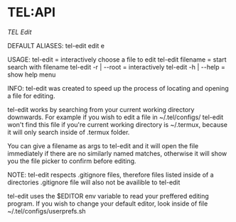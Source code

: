 # TEL:API

_TEL Edit_

DEFAULT ALIASES:
tel-edit
edit
e

USAGE:
tel-edit		= interactively choose a file to edit
tel-edit filename	= start search with filename
tel-edit -r | --root 	= interactively
tel-edit -h | --help 	= show help menu

INFO:
tel-edit was created to speed up the process of locating and opening a file for editing.

tel-edit works by searching from your current working directory downwards.
For example if you wish to edit a file in ~/.tel/configs/
tel-edit won't find this file if you're current working directory is ~/.termux, because it will only search inside of .termux folder.

You can give a filename as args to tel-edit and it will open the file immediately if there are no similarly named matches, otherwise it will show you the file picker to confirm before editing. 

NOTE:
tel-edit respects .gitignore files, therefore files listed inside of a directories .gitignore file will also not be availible to tel-edit

tel-edit uses the $EDITOR env variable to read your preffered editing program. If you wish to change your default editor, look inside of file ~/.tel/configs/userprefs.sh

